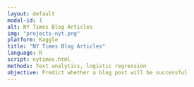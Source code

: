 ```yaml
---
layout: default
modal-id: 1
alt: NY Times Blog Articles
img: "projects-nyt.png"
platform: Kaggle
title: "NY Times Blog Articles"
language: R
script: nytimes.html
methods: Text analytics, logistic regression
objective: Predict whether a blog post will be successful
---
```

